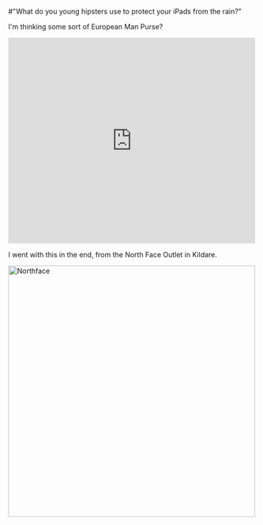 #"What do you young hipsters use to protect your iPads from the rain?"


 <p>I'm thinking some sort of European Man Purse?</p>
<p><iframe src="http://www.youtube.com/embed/DlN2G0ytanY?wmode=transparent" allowfullscreen frameborder="0" height="417" width="500"></iframe></p>
<p>I went with this in the end, from the North Face Outlet in Kildare.</p>
<p><div class='p_embed p_image_embed'>
<a href="http://getfile0.posterous.com/getfile/files.posterous.com/temp-2011-12-13/dDvmfleBzyJgucDeDEBlglEawlsbivyBBapABiJhhpmiAmAABqwEkGonkzBh/northface.png.scaled1000.png"><img alt="Northface" height="509" src="http://getfile8.posterous.com/getfile/files.posterous.com/temp-2011-12-13/dDvmfleBzyJgucDeDEBlglEawlsbivyBBapABiJhhpmiAmAABqwEkGonkzBh/northface.png.scaled500.png" width="500" /></a>
</div>
</p>
 